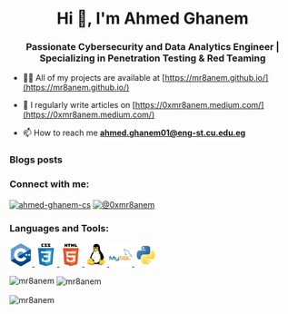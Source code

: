 <h1 align="center">Hi 👋, I'm Ahmed Ghanem</h1>
<h3 align="center">Passionate Cybersecurity and Data Analytics Engineer | Specializing in Penetration Testing & Red Teaming</h3>

- 👨‍💻 All of my projects are available at [https://mr8anem.github.io/](https://mr8anem.github.io/)

- 📝 I regularly write articles on [https://0xmr8anem.medium.com/](https://0xmr8anem.medium.com/)

- 📫 How to reach me **ahmed.ghanem01@eng-st.cu.edu.eg**

### Blogs posts
<!-- BLOG-POST-LIST:START -->
<!-- BLOG-POST-LIST:END -->

<h3 align="left">Connect with me:</h3>
<p align="left">
<a href="https://linkedin.com/in/ahmed-ghanem-cs" target="blank"><img align="center" src="https://raw.githubusercontent.com/rahuldkjain/github-profile-readme-generator/master/src/images/icons/Social/linked-in-alt.svg" alt="ahmed-ghanem-cs" height="30" width="40" /></a>
<a href="https://medium.com/@0xmr8anem" target="blank"><img align="center" src="https://raw.githubusercontent.com/rahuldkjain/github-profile-readme-generator/master/src/images/icons/Social/medium.svg" alt="@0xmr8anem" height="30" width="40" /></a>
</p>

<h3 align="left">Languages and Tools:</h3>
<p align="left"> <a href="https://www.w3schools.com/cpp/" target="_blank" rel="noreferrer"> <img src="https://raw.githubusercontent.com/devicons/devicon/master/icons/cplusplus/cplusplus-original.svg" alt="cplusplus" width="40" height="40"/> </a> <a href="https://www.w3schools.com/css/" target="_blank" rel="noreferrer"> <img src="https://raw.githubusercontent.com/devicons/devicon/master/icons/css3/css3-original-wordmark.svg" alt="css3" width="40" height="40"/> </a> <a href="https://www.w3.org/html/" target="_blank" rel="noreferrer"> <img src="https://raw.githubusercontent.com/devicons/devicon/master/icons/html5/html5-original-wordmark.svg" alt="html5" width="40" height="40"/> </a> <a href="https://www.linux.org/" target="_blank" rel="noreferrer"> <img src="https://raw.githubusercontent.com/devicons/devicon/master/icons/linux/linux-original.svg" alt="linux" width="40" height="40"/> </a> <a href="https://www.mysql.com/" target="_blank" rel="noreferrer"> <img src="https://raw.githubusercontent.com/devicons/devicon/master/icons/mysql/mysql-original-wordmark.svg" alt="mysql" width="40" height="40"/> </a> <a href="https://www.python.org" target="_blank" rel="noreferrer"> <img src="https://raw.githubusercontent.com/devicons/devicon/master/icons/python/python-original.svg" alt="python" width="40" height="40"/> </a> </p>

<p><img align="left" src="https://github-readme-stats.vercel.app/api/top-langs?username=mr8anem&show_icons=true&locale=en&layout=compact" alt="mr8anem" /></p>

<p>&nbsp;<img align="center" src="https://github-readme-stats.vercel.app/api?username=mr8anem&show_icons=true&locale=en" alt="mr8anem" /></p>

<p><img align="center" src="https://github-readme-streak-stats.herokuapp.com/?user=mr8anem&" alt="mr8anem" /></p>

